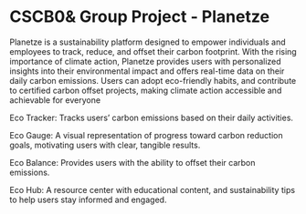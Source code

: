 # CSCB0& Group Project - Planetze
Planetze is a sustainability platform designed to empower individuals and employees to track, reduce, and offset their carbon footprint. With the rising importance of climate action, Planetze provides users with personalized insights into their environmental impact and offers real-time data on their daily carbon emissions. Users can adopt eco-friendly habits, and contribute to certified carbon offset projects, making climate action accessible and achievable for everyone

Eco Tracker: Tracks users’ carbon emissions based on their daily activities.

Eco Gauge: A visual representation of progress toward carbon reduction goals, motivating users with clear, tangible results.

Eco Balance: Provides users with the ability to offset their carbon emissions.

Eco Hub: A resource center with educational content, and sustainability tips to help users stay informed and engaged.
